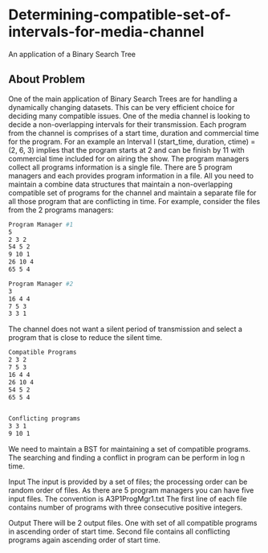 # Determining-compatible-set-of-intervals-for-media-channel
An application of a Binary Search Tree

## About Problem
One of the main application of Binary Search Trees are for handling a dynamically changing
datasets. This can be very efficient choice for deciding many compatible issues. One of the media
channel is looking to decide a non-overlapping intervals for their transmission. Each program from
the channel is comprises of a start time, duration and commercial time for the program. For an
example an Interval I (start_time, duration, ctime) = (2, 6, 3) implies that the program starts at 2
and can be finish by 11 with commercial time included for on airing the show. The program
managers collect all programs information is a single file. There are 5 program managers and each
provides program information in a file. All you need to maintain a combine data structures that
maintain a non-overlapping compatible set of programs for the channel and maintain a separate
file for all those program that are conflicting in time. For example, consider the files from the 2
programs managers: 

```bash
Program Manager #1 
5
2 3 2
54 5 2
9 10 1
26 10 4
65 5 4 

Program Manager #2
3
16 4 4
7 5 3
3 3 1 
```
The channel does not want a silent period of transmission and select a program that is close to
reduce the silent time. 

```bash
Compatible Programs 
2 3 2
7 5 3
16 4 4
26 10 4
54 5 2
65 5 4 


Conflicting programs 
3 3 1
9 10 1 
```
We need to maintain a BST for maintaining a set of compatible programs. The searching and
finding a conflict in program can be perform in log n time.

Input
The input is provided by a set of files; the processing order can be random order of files. As there
are 5 program managers you can have five input files. The convention is A3P1ProgMgr1.txt The
first line of each file contains number of programs with three consecutive positive integers.

Output
There will be 2 output files. One with set of all compatible programs in ascending order of start
time. Second file contains all conflicting programs again ascending order of start time. 



